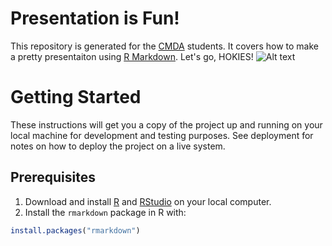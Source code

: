 # Presentation is Fun!
This repository is generated for the [CMDA](http://www.math.vt.edu/people/embree/cmda4864/) students. It covers how to make a pretty presentaiton using [R Markdown](https://rmarkdown.rstudio.com/). Let's go, HOKIES!
![Alt text](https://github.com/mhuiying/CMDA-capstone_PresentationIsFun/blob/master/img/RMarkdown_Beamer_preview.PNG)

# Getting Started
These instructions will get you a copy of the project up and running on your local machine for development and testing purposes. See deployment for notes on how to deploy the project on a live system.

## Prerequisites
1. Download and install [R](https://www.r-project.org/) and [RStudio](https://www.rstudio.com/) on your local computer. 
2. Install the `rmarkdown` package in R with:
```r
install.packages("rmarkdown")
```
